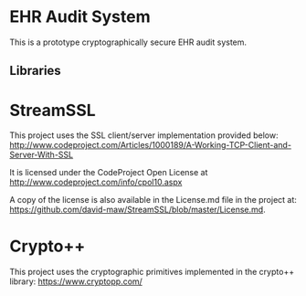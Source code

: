 # EHR Audit System
This is a prototype cryptographically secure EHR audit system. 

## Libraries
# StreamSSL
This project uses the SSL client/server implementation provided below: 
http://www.codeproject.com/Articles/1000189/A-Working-TCP-Client-and-Server-With-SSL

It is licensed under the CodeProject Open License at http://www.codeproject.com/info/cpol10.aspx

A copy of the license is also available in the License.md file in the project at:
https://github.com/david-maw/StreamSSL/blob/master/License.md.

# Crypto++
This project uses the cryptographic primitives implemented in the crypto++ library:
https://www.cryptopp.com/
